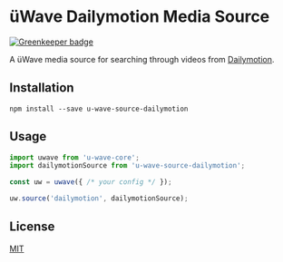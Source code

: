 üWave Dailymotion Media Source
==============================

[![Greenkeeper badge](https://badges.greenkeeper.io/u-wave/u-wave-source-dailymotion.svg)](https://greenkeeper.io/)

A üWave media source for searching through videos from [Dailymotion].

## Installation

```
npm install --save u-wave-source-dailymotion
```

## Usage

```js
import uwave from 'u-wave-core';
import dailymotionSource from 'u-wave-source-dailymotion';

const uw = uwave({ /* your config */ });

uw.source('dailymotion', dailymotionSource);
```

## License

[MIT]

[Dailymotion]: https://dailymotion.com
[MIT]: ./LICENSE
